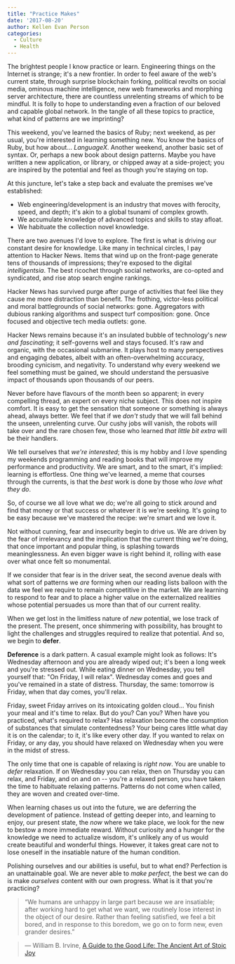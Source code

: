 ```yaml
---
title: "Practice Makes"
date: '2017-08-20'
author: Kellen Evan Person
categories:
  - Culture
  - Health
---
```


The brightest people I know practice or learn. Engineering things on the Internet is strange; it's a new frontier. In order to feel aware of the web's current state, through surprise blockchain forking, political revolts on social media, ominous machine intelligence, new web frameworks and morphing server architecture, there are countless unrelenting streams of which to be mindful. It is folly to hope to understanding even a fraction of our beloved and capable global network. In the tangle of all these topics to practice, what kind of patterns are we imprinting?

This weekend, you've learned the basics of Ruby; next weekend, as per usual, you're interested in learning something new. You know the basics of Ruby, but how about... _LanguageX_. Another weekend, another basic set of syntax. Or, perhaps a new book about design patterns. Maybe you have written a new application, or library, or chipped away at a side-project; you are inspired by the potential and feel as though you're staying on top.

At this juncture, let's take a step back and evaluate the premises we've established:

* Web engineering/development is an industry that moves with ferocity, speed, and depth; it's akin to a global tsunami of complex growth.
* We accumulate knowledge of advanced topics and skills to stay afloat.
* We habituate the collection novel knowledge.

There are two avenues I'd love to explore. The first is what is driving our constant desire for knowledge. Like many in technical circles, I pay attention to Hacker News. Items that wind up on the front-page generate tens of thousands of impressions; they're exposed to the digital *intelligentsia*. The best ricochet through social networks, are co-opted and syndicated, and rise atop search engine rankings.

Hacker News has survived purge after purge of activities that feel like they cause me more distraction than benefit. The frothing, victor-less political and moral battlegrounds of social networks: gone. Aggregators with dubious ranking algorithms and suspect turf composition: gone. Once focused and objective tech media outlets: gone.

Hacker News remains because it's an insulated bubble of technology's _new and fascinating_; it self-governs well and stays focused. It's raw and organic, with the occasional submarine. It plays host to many perspectives and engaging debates, albeit with an often-overwhelming accuracy, brooding cynicism, and negativity. To understand why every weekend we feel something must be gained, we should understand the persuasive impact of thousands upon thousands of our peers.

Never before have flavours of the month been so apparent; in every compelling thread, an expert on every niche subject. This does not inspire comfort. It is easy to get the sensation that someone or something is always ahead, always better. We feel that if we _don't_ study that we will fall behind the unseen, unrelenting curve. Our cushy jobs will vanish, the robots will take over and the rare chosen few, those who learned _that little bit extra_ will be their handlers. 

We tell ourselves that _we're interested_; this is my hobby and I _love_ spending my weekends programming and reading books that will improve my performance and productivity. We are smart, and to the smart, it's implied: learning is effortless. One thing we've learned, a meme that courses through the currents, is that the _best_ work is done by those who _love what they do_. 

So, of course we all love what we do; we're all going to stick around and find that money or that success or whatever it is we're seeking. It's going to be easy because we've mastered the recipe: we're smart and we love it. 

Not without cunning, fear and insecurity begin to drive us. We are driven by the fear of irrelevancy and the implication that the current thing we're doing, that once important and popular thing, is splashing towards meaninglessness. An even bigger wave is right behind it, rolling with ease over what once felt so monumental.

If we consider that fear is in the driver seat, the second avenue deals with what sort of patterns we _are_ forming when our reading lists balloon with the data we feel we require to remain competitive in the market. We are learning to respond to fear and to place a higher value on the externalized realities whose potential persuades us more than that of our current reality.

When we get lost in the limitless nature of _new_ potential, we lose track of the present. The present, once shimmering with possibility, has brought to light the challenges and struggles required to realize that potential. And so, we begin to **defer**.

**Deference** is a dark pattern. A casual example might look as follows: It's Wednesday afternoon and you are already wiped out; it's been a long week and you're stressed out. While eating dinner on Wednesday, you tell yourself that: "On Friday, I will relax". Wednesday comes and goes and you've remained in a state of distress. Thursday, the same: tomorrow is Friday, when that day comes, you'll relax. 

Friday, sweet Friday arrives on its intoxicating golden cloud... You finish your meal and it's time to relax. But do you? Can you? When have you practiced, what's required to relax? Has relaxation become the consumption of substances that simulate contentedness? Your being cares little what day it is on the calendar; to it, it's like every other day. If you wanted to relax on Friday, or any day, you should have relaxed on Wednesday when you were in the midst of stress.

The only time that one is capable of relaxing is _right now_. You are unable to _defer_ relaxation. If on Wednesday you can relax, then on Thursday you can relax, and Friday, and on and on -- you're a relaxed person, you have taken the time to habituate relaxing patterns. Patterns do not come when called, they are woven and created over-time.

When learning chases us out into the future, we are deferring the development of patience. Instead of getting deeper into, and learning to enjoy, our present state, the _now_ where we take place, we look for the new to bestow a more immediate reward. Without curiosity and a hunger for the knowledge we need to actualize wisdom, it's unlikely any of us would create beautiful and wonderful things. However, it takes great care not to lose oneself in the insatiable nature of the human condition. 

Polishing ourselves and our abilities is useful, but to what end? Perfection is an unattainable goal. We are never able to _make perfect_, the best we can do is make _ourselves_ content with our own progress. What is it that you're practicing? 

> “We humans are unhappy in large part because we are insatiable; after working hard to get what we want, we routinely lose interest in the object of our desire. Rather than feeling satisfied, we feel a bit bored, and in response to this boredom, we go on to form new, even grander desires.” 

> ― William B. Irvine, [A Guide to the Good Life: The Ancient Art of Stoic Joy](http://amzn.to/2wfqGoB)




